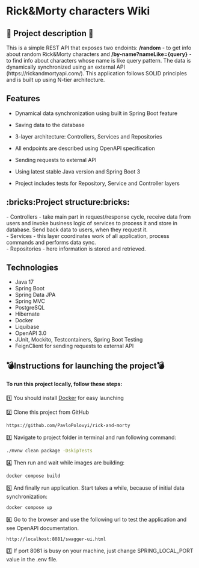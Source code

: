 # Rick&Morty characters Wiki

<h2>📣 Project description 📣</h2>
This is a simple REST API that exposes two endoints: <b>/random</b> - to get info about random Rick&Morty characters and <b>/by-name?nameLike={query}</b> - to find info about characters whose name is like query pattern. The data is dynamically synchronized using an external API (https://rickandmortyapi.com/). This application follows SOLID principles and is built up using N-tier architecture.

<h2>Features</h2>

* Dynamical data synchronization using built in Spring Boot feature

* Saving data to the database

* 3-layer architecture: Controllers, Services and Repositories

* All endpoints are described using OpenAPI specification

* Sending requests to external API

* Using latest stable Java version and Spring Boot 3

* Project includes tests for Repository, Service and Controller layers


<h2>:bricks:Project structure:bricks:</h2>
- Controllers - take main part in request/response cycle, receive data from users and invoke business logic of services 
to process it and store in database. Send back data to users, when they request it.<br>
- Services - this layer coordinates work of all application, process commands and performs data sync.<br>
- Repositories - here information is stored and retrieved.<br>

## <h2>Technologies</h2>
* Java 17
* Spring Boot
* Spring Data JPA
* Spring MVC
* PostgreSQL
* Hibernate
* Docker
* Liquibase
* OpenAPI 3.0
* JUnit, Mockito, Testcontainers, Spring Boot Testing
* FeignClient for sending requests to external API


## <h2>:bomb:Instructions for launching the project:bomb:</h2>
<h4>To run this project locally, follow these steps:</h4>

1️⃣ You should install <a href="https://docs.docker.com/get-docker/">Docker</a> for easy launching

2️⃣  Clone this project from GitHub
```bash
https://github.com/PavloPolovyi/rick-and-morty
```
3️⃣ Navigate to project folder in terminal and run following command:
```bash
./mvnw clean package -DskipTests
```
4️⃣ Then run and wait while images are building:
```bash
docker compose build
```
5️⃣ And finally run application. Start takes a while, because of initial data synchronization:
```bash
docker compose up
```
:six: Go to the browser and use the following url to test the application and see OpenAPI documentation. 
```bash
http://localhost:8081/swagger-ui.html
```
:seven: If port 8081 is busy on your machine, just change SPRING_LOCAL_PORT value in the .env file.

